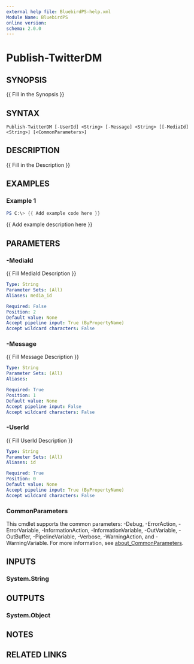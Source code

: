 ```yaml
---
external help file: BluebirdPS-help.xml
Module Name: BluebirdPS
online version:
schema: 2.0.0
---
```


# Publish-TwitterDM

## SYNOPSIS
{{ Fill in the Synopsis }}

## SYNTAX

```
Publish-TwitterDM [-UserId] <String> [-Message] <String> [[-MediaId] <String>] [<CommonParameters>]
```

## DESCRIPTION
{{ Fill in the Description }}

## EXAMPLES

### Example 1
```powershell
PS C:\> {{ Add example code here }}
```

{{ Add example description here }}

## PARAMETERS

### -MediaId
{{ Fill MediaId Description }}

```yaml
Type: String
Parameter Sets: (All)
Aliases: media_id

Required: False
Position: 2
Default value: None
Accept pipeline input: True (ByPropertyName)
Accept wildcard characters: False
```

### -Message
{{ Fill Message Description }}

```yaml
Type: String
Parameter Sets: (All)
Aliases:

Required: True
Position: 1
Default value: None
Accept pipeline input: False
Accept wildcard characters: False
```

### -UserId
{{ Fill UserId Description }}

```yaml
Type: String
Parameter Sets: (All)
Aliases: id

Required: True
Position: 0
Default value: None
Accept pipeline input: True (ByPropertyName)
Accept wildcard characters: False
```

### CommonParameters
This cmdlet supports the common parameters: -Debug, -ErrorAction, -ErrorVariable, -InformationAction, -InformationVariable, -OutVariable, -OutBuffer, -PipelineVariable, -Verbose, -WarningAction, and -WarningVariable. For more information, see [about_CommonParameters](http://go.microsoft.com/fwlink/?LinkID=113216).

## INPUTS

### System.String

## OUTPUTS

### System.Object
## NOTES

## RELATED LINKS
